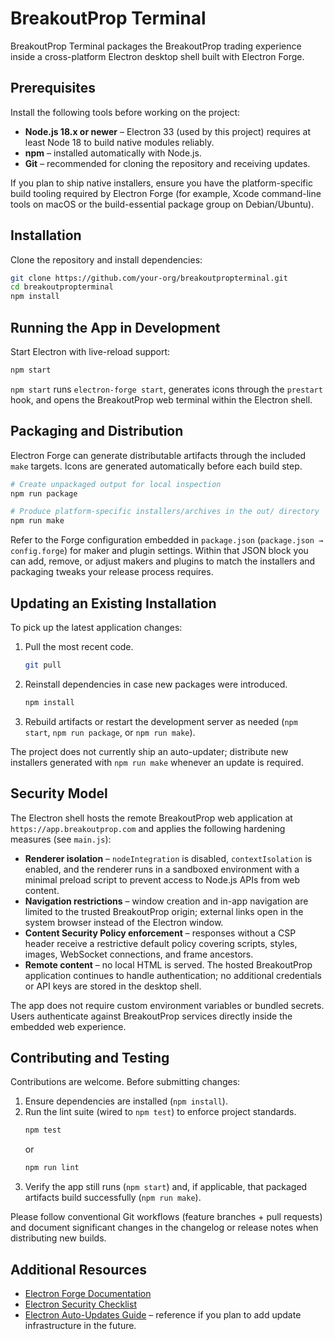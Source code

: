 # BreakoutProp Terminal

BreakoutProp Terminal packages the BreakoutProp trading experience inside a cross-platform Electron desktop shell built with Electron Forge.

## Prerequisites

Install the following tools before working on the project:

- **Node.js 18.x or newer** – Electron 33 (used by this project) requires at least Node 18 to build native modules reliably.
- **npm** – installed automatically with Node.js.
- **Git** – recommended for cloning the repository and receiving updates.

If you plan to ship native installers, ensure you have the platform-specific build tooling required by Electron Forge (for example, Xcode command-line tools on macOS or the build-essential package group on Debian/Ubuntu).

## Installation

Clone the repository and install dependencies:

```bash
git clone https://github.com/your-org/breakoutpropterminal.git
cd breakoutpropterminal
npm install
```

## Running the App in Development

Start Electron with live-reload support:

```bash
npm start
```

`npm start` runs `electron-forge start`, generates icons through the `prestart` hook, and opens the BreakoutProp web terminal within the Electron shell.

## Packaging and Distribution

Electron Forge can generate distributable artifacts through the included `make` targets. Icons are generated automatically before each build step.

```bash
# Create unpackaged output for local inspection
npm run package

# Produce platform-specific installers/archives in the out/ directory
npm run make
```

Refer to the Forge configuration embedded in `package.json` (`package.json → config.forge`) for maker and plugin settings. Within that JSON block you can add, remove, or adjust makers and plugins to match the installers and packaging tweaks your release process requires.

## Updating an Existing Installation

To pick up the latest application changes:

1. Pull the most recent code.
   ```bash
   git pull
   ```
2. Reinstall dependencies in case new packages were introduced.
   ```bash
   npm install
   ```
3. Rebuild artifacts or restart the development server as needed (`npm start`, `npm run package`, or `npm run make`).

The project does not currently ship an auto-updater; distribute new installers generated with `npm run make` whenever an update is required.

## Security Model

The Electron shell hosts the remote BreakoutProp web application at `https://app.breakoutprop.com` and applies the following hardening measures (see `main.js`):

- **Renderer isolation** – `nodeIntegration` is disabled, `contextIsolation` is enabled, and the renderer runs in a sandboxed environment with a minimal preload script to prevent access to Node.js APIs from web content.
- **Navigation restrictions** – window creation and in-app navigation are limited to the trusted BreakoutProp origin; external links open in the system browser instead of the Electron window.
- **Content Security Policy enforcement** – responses without a CSP header receive a restrictive default policy covering scripts, styles, images, WebSocket connections, and frame ancestors.
- **Remote content** – no local HTML is served. The hosted BreakoutProp application continues to handle authentication; no additional credentials or API keys are stored in the desktop shell.

The app does not require custom environment variables or bundled secrets. Users authenticate against BreakoutProp services directly inside the embedded web experience.

## Contributing and Testing

Contributions are welcome. Before submitting changes:

1. Ensure dependencies are installed (`npm install`).
2. Run the lint suite (wired to `npm test`) to enforce project standards.
   ```bash
   npm test
   ```
   or
   ```bash
   npm run lint
   ```
3. Verify the app still runs (`npm start`) and, if applicable, that packaged artifacts build successfully (`npm run make`).

Please follow conventional Git workflows (feature branches + pull requests) and document significant changes in the changelog or release notes when distributing new builds.

## Additional Resources

- [Electron Forge Documentation](https://www.electronforge.io/)
- [Electron Security Checklist](https://www.electronjs.org/docs/latest/tutorial/security)
- [Electron Auto-Updates Guide](https://www.electronjs.org/docs/latest/tutorial/updates) – reference if you plan to add update infrastructure in the future.
